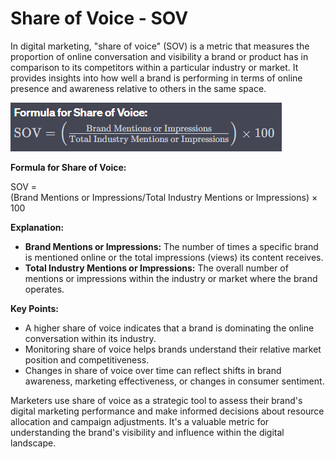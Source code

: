 # Share of Voice - SOV

In digital marketing, "share of voice" (SOV) is a metric that measures the proportion of online conversation and visibility a brand or product has in comparison to its competitors within a particular industry or market. It provides insights into how well a brand is performing in terms of online presence and awareness relative to others in the same space.

![Untitled](Untitled.png)

**Formula for Share of Voice:**

SOV = (Brand Mentions or Impressions/Total Industry Mentions or Impressions) × 100

**Explanation:**

- **Brand Mentions or Impressions:** The number of times a specific brand is mentioned online or the total impressions (views) its content receives.
- **Total Industry Mentions or Impressions:** The overall number of mentions or impressions within the industry or market where the brand operates.

**Key Points:**

- A higher share of voice indicates that a brand is dominating the online conversation within its industry.
- Monitoring share of voice helps brands understand their relative market position and competitiveness.
- Changes in share of voice over time can reflect shifts in brand awareness, marketing effectiveness, or changes in consumer sentiment.

Marketers use share of voice as a strategic tool to assess their brand's digital marketing performance and make informed decisions about resource allocation and campaign adjustments. It's a valuable metric for understanding the brand's visibility and influence within the digital landscape.